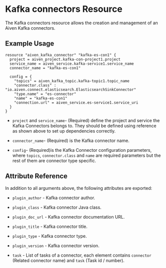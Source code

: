 # Kafka connectors Resource

The Kafka connectors resource allows the creation and management of an Aiven Kafka connectors.

## Example Usage

```hcl
resource "aiven_kafka_connector" "kafka-es-con1" {
  project = aiven_project.kafka-con-project1.project
  service_name = aiven_service.kafka-service1.service_name
  connector_name = "kafka-es-con1"

  config = {
    "topics" = aiven_kafka_topic.kafka-topic1.topic_name
    "connector.class" : "io.aiven.connect.elasticsearch.ElasticsearchSinkConnector"
    "type.name" = "es-connector"
    "name" = "kafka-es-con1"
    "connection.url" = aiven_service.es-service1.service_uri
  }
}
```


* `project` and `service_name`- (Required) define the project and service the Kafka Connectors belongs to. 
They should be defined using reference as shown above to set up dependencies correctly.

* `connector_name`- (Required) is the Kafka connector name.

* `config`- (Required)is the Kafka Connector configuration parameters, where `topics`, `connector.class` and `name` 
are required parameters but the rest of them are connector type specific.

## Attribute Reference

In addition to all arguments above, the following attributes are exported:

* `plugin_author` - Kafka connector author.

* `plugin_class` - Kafka connector Java class.

* `plugin_doc_url` - Kafka connector documentation URL.

* `plugin_title` - Kafka connector title.

* `plugin_type` - Kafka connector type.

* `plugin_version` - Kafka connector version.

* `task` - List of tasks of a connector, each element contains `connector` 
(Related connector name) and `task` (Task id / number).